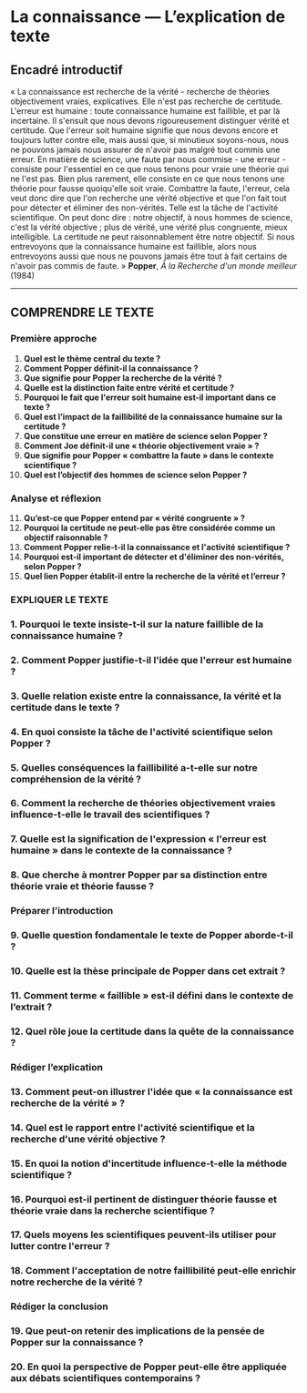 # La connaissance — L’explication de texte

## Encadré introductif
« La connaissance est recherche de la vérité - recherche de théories objectivement vraies, explicatives. Elle n'est pas recherche de certitude. L'erreur est humaine : toute connaissance humaine est faillible, et par là incertaine. Il s'ensuit que nous devons rigoureusement distinguer vérité et certitude. Que l'erreur soit humaine signifie que nous devons encore et toujours lutter contre elle, mais aussi que, si minutieux soyons-nous, nous ne pouvons jamais nous assurer de n'avoir pas malgré tout commis une erreur. En matière de science, une faute par nous commise - une erreur - consiste pour l'essentiel en ce que nous tenons pour vraie une théorie qui ne l'est pas. Bien plus rarement, elle consiste en ce que nous tenons une théorie pour fausse quoiqu'elle soit vraie. Combattre la faute, l'erreur, cela veut donc dire que l'on recherche une vérité objective et que l'on fait tout pour détecter et éliminer des non-vérités. Telle est la tâche de l'activité scientifique. On peut donc dire : notre objectif, à nous hommes de science, c'est la vérité objective ; plus de vérité, une vérité plus congruente, mieux intelligible. La certitude ne peut raisonnablement être notre objectif. Si nous entrevoyons que la connaissance humaine est faillible, alors nous entrevoyons aussi que nous ne pouvons jamais être tout à fait certains de n'avoir pas commis de faute. »
**Popper**, *À la Recherche d'un monde meilleur* (1984)

---

## COMPRENDRE LE TEXTE

### Première approche

1. **Quel est le thème central du texte ?**  
2. **Comment Popper définit-il la connaissance ?**  
3. **Que signifie pour Popper la recherche de la vérité ?**  
4. **Quelle est la distinction faite entre vérité et certitude ?**  
5. **Pourquoi le fait que l'erreur soit humaine est-il important dans ce texte ?**  
6. **Quel est l’impact de la faillibilité de la connaissance humaine sur la certitude ?**  
7. **Que constitue une erreur en matière de science selon Popper ?**  
8. **Comment Joe définit-il une « théorie objectivement vraie » ?**  
9. **Que signifie pour Popper « combattre la faute » dans le contexte scientifique ?**  
10. **Quel est l’objectif des hommes de science selon Popper ?**

### Analyse et réflexion

11. **Qu’est-ce que Popper entend par « vérité congruente » ?**  
12. **Pourquoi la certitude ne peut-elle pas être considérée comme un objectif raisonnable ?**  
13. **Comment Popper relie-t-il la connaissance et l'activité scientifique ?**  
14. **Pourquoi est-il important de détecter et d'éliminer des non-vérités, selon Popper ?**  
15. **Quel lien Popper établit-il entre la recherche de la vérité et l’erreur ?**

### EXPLIQUER LE TEXTE

### 1. Pourquoi le texte insiste-t-il sur la nature faillible de la connaissance humaine ?  
### 2. Comment Popper justifie-t-il l'idée que l'erreur est humaine ?  
### 3. Quelle relation existe entre la connaissance, la vérité et la certitude dans le texte ?  
### 4. En quoi consiste la tâche de l'activité scientifique selon Popper ?  
### 5. Quelles conséquences la faillibilité a-t-elle sur notre compréhension de la vérité ?  
### 6. Comment la recherche de théories objectivement vraies influence-t-elle le travail des scientifiques ?  
### 7. Quelle est la signification de l'expression « l'erreur est humaine » dans le contexte de la connaissance ?  
### 8. Que cherche à montrer Popper par sa distinction entre théorie vraie et théorie fausse ?  

### Préparer l’introduction

### 9. Quelle question fondamentale le texte de Popper aborde-t-il ?  
### 10. Quelle est la thèse principale de Popper dans cet extrait ?  
### 11. Comment terme « faillible » est-il défini dans le contexte de l’extrait ?  
### 12. Quel rôle joue la certitude dans la quête de la connaissance ?  

### Rédiger l’explication

### 13. Comment peut-on illustrer l'idée que « la connaissance est recherche de la vérité » ?  
### 14. Quel est le rapport entre l'activité scientifique et la recherche d'une vérité objective ?  
### 15. En quoi la notion d'incertitude influence-t-elle la méthode scientifique ?  
### 16. Pourquoi est-il pertinent de distinguer théorie fausse et théorie vraie dans la recherche scientifique ?  
### 17. Quels moyens les scientifiques peuvent-ils utiliser pour lutter contre l'erreur ?  
### 18. Comment l'acceptation de notre faillibilité peut-elle enrichir notre recherche de la vérité ?  

### Rédiger la conclusion

### 19. Que peut-on retenir des implications de la pensée de Popper sur la connaissance ?  
### 20. En quoi la perspective de Popper peut-elle être appliquée aux débats scientifiques contemporains ?  